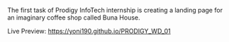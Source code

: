 The first task of Prodigy InfoTech internship is creating a landing page for an imaginary coffee shop called Buna House.

Live Preview: https://yoni190.github.io/PRODIGY_WD_01
